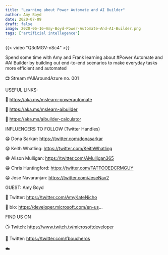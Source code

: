 ```yaml
---
title: "Learning about Power Automate and AI Builder"
author: Amy Boyd
date: 2020-07-09
draft: false
image: 2020-06-16–Amy-Boyd-Power-Automate-And-AI-Builder.png
tags: ["artificial intellegence"]
---
```


{{< video "Q3dMGV-nSc4" >}}

Spend some time with Amy and Frank learning about #Power Automate and #AI Builder by building out end-to-end scenarios to make everyday tasks more efficient and automated

📺 Stream #AllAroundAzure no. 001

USEFUL LINKS:

🔗 https://aka.ms/mslearn-powerautomate 

🔗 https://aka.ms/mslearn-aibuilder 

🔗 https://aka.ms/aibuilder-calculator 

INFLUENCERS TO FOLLOW (Twitter Handles)

😁 Dona Sarkar: https://twitter.com/donasarkar

😁 Keith Whatling: https://twitter.com/KeithWhatling

😁 Alison Mulligan: https://twitter.com/AMulligan365

😁 Chris Huntingford: https://twitter.com/TATTOOEDCRMGUY

😁 Jese Navaranjan: https://twitter.com/JeseNav2

GUEST: Amy Boyd

🔗 Twitter: https://twitter.com/AmyKateNicho

🔗 bio: https://developer.microsoft.com/en-us...

FIND US ON

📺 Twitch: https://www.twitch.tv/microsoftdeveloper

🔗 Twitter: https://twitter.com/fboucheros


☁️